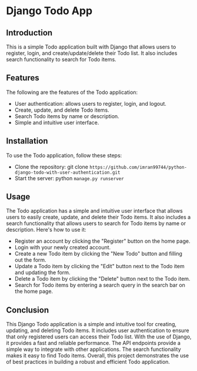 # Django Todo App

## Introduction
This is a simple Todo application built with Django that allows users to register, login, and create/update/delete their Todo list. It also includes search functionality to search for Todo items.

## Features
The following are the features of the Todo application:

- User authentication: allows users to register, login, and logout.
- Create, update, and delete Todo items.
- Search Todo items by name or description.
- Simple and intuitive user interface.

## Installation
To use the Todo application, follow these steps:
- Clone the repository: git clone `https://github.com/imran99744/python-django-todo-with-user-authentication.git`
- Start the server: python `manage.py runserver`

## Usage
The Todo application has a simple and intuitive user interface that allows users to easily create, update, and delete their Todo items. It also includes a search functionality that allows users to search for Todo items by name or description. Here's how to use it:

- Register an account by clicking the "Register" button on the home page.
- Login with your newly created account.
- Create a new Todo item by clicking the "New Todo" button and filling out the form.
- Update a Todo item by clicking the "Edit" button next to the Todo item and updating the form.
- Delete a Todo item by clicking the "Delete" button next to the Todo item.
- Search for Todo items by entering a search query in the search bar on the home page.

## Conclusion
This Django Todo application is a simple and intuitive tool for creating, updating, and deleting Todo items. It includes user authentication to ensure that only registered users can access their Todo list. With the use of Django, it provides a fast and reliable performance. The API endpoints provide a simple way to integrate with other applications. The search functionality makes it easy to find Todo items. Overall, this project demonstrates the use of best practices in building a robust and efficient Todo application.
